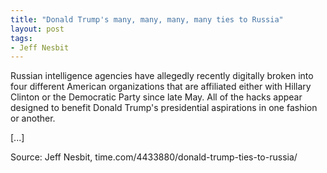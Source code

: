 ```yaml
---
title: "Donald Trump's many, many, many, many ties to Russia"
layout: post
tags:
- Jeff Nesbit
---
```


Russian intelligence agencies have allegedly recently digitally broken into four different American organizations that are affiliated either with Hillary Clinton or the Democratic Party since late May. All of the hacks appear designed to benefit Donald Trump's presidential aspirations in one fashion or another.

[...]

Source: Jeff Nesbit, time.com/4433880/donald-trump-ties-to-russia/
